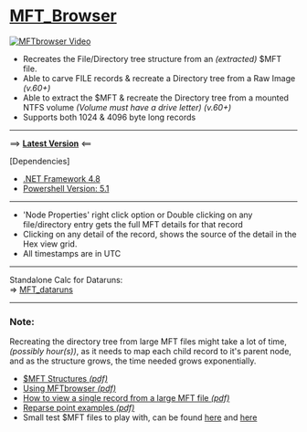 # [MFT_Browser](https://github.com/kacos2000/MFT_Browser/releases/latest)

<!-- ![MFT_Browser](https://raw.githubusercontent.com/kacos2000/MFT_Browser/master/I/MFTbrowser.jpg) -->
[![MFTbrowser Video](https://raw.githubusercontent.com/kacos2000/MFT_Browser/master/I/undefined-high.gif)](https://vimeo.com/890690247 "$MFT Browser - Click to Watch!")
<!-- ! ![MFTbrowser animation](https://raw.githubusercontent.com/kacos2000/MFT_Browser/master/I/b38GPgFsUh.gif) -->

- Recreates the File/Directory tree structure from an *(extracted)* $MFT file.
- Able to carve FILE records & recreate a Directory tree from a Raw Image *(v.60+)*
- Able to extract the $MFT & recreate the Directory tree from a mounted NTFS volume *(Volume must have a drive letter)* *(v.60+)*
- Supports both 1024 & 4096 byte long records
-----------------

==> **[Latest Version](https://github.com/kacos2000/MFT_Browser/releases/latest)** <==

[Dependencies] 
- [.NET Framework 4.8](https://dotnet.microsoft.com/en-us/download/dotnet-framework/net48)
- [Powershell Version:  5.1](https://docs.microsoft.com/en-us/powershell/scripting/windows-powershell/install/windows-powershell-system-requirements?view=powershell-5.1)

-----------------
- 'Node Properties' right click option or Double clicking on any file/directory entry gets the full MFT details for that record
- Clicking on any detail of the record, shows the source of the detail in the Hex view grid.
- All timestamps are in UTC

-----------------
Standalone Calc for Dataruns:<br>
=> [MFT_dataruns](https://github.com/kacos2000/MFT_dataruns)

-----------------
### Note:
Recreating the directory tree from large MFT files might take a lot of time, *(possibly hour(s))*, as it needs to map each child record to it's parent node, and as the structure grows, the time needed grows exponentially.

<!--    ![](https://raw.githubusercontent.com/kacos2000/MFT_Browser/master/I/m0.JPG)![](https://raw.githubusercontent.com/kacos2000/MFT_Browser/master/I/m2.JPG)![](https://raw.githubusercontent.com/kacos2000/MFT_Browser/master/I/m1.JPG)
 -->  
- [$MFT Structures *(pdf)*](https://github.com/kacos2000/MFT_Browser/blob/master/MFT%20Structures.pdf)
- [Using MFTbrowser *(pdf)*](https://github.com/kacos2000/MFT_Browser/blob/master/Using%20MFTBrowser.pdf) 
- [How to view a single record from a large MFT file *(pdf)*](https://github.com/kacos2000/MFT_Browser/blob/master/How%20to%20view%20a%20single%20record%20from%20a%20large%20MFT%20file.pdf)<br>
- [Reparse point examples *(pdf)*](https://github.com/kacos2000/MFT_Browser/raw/master/reparse%20point%20examples.pdf)<br>
- Small test $MFT files to play with, can be found [here](https://github.com/EricZimmerman/MFT/tree/3bed2626ee85e9a96a6db70a17407d0c3696056a/MFT.Test/TestFiles) and [here](https://github.com/msuhanov/dfir_ntfs/tree/master/test_data)






